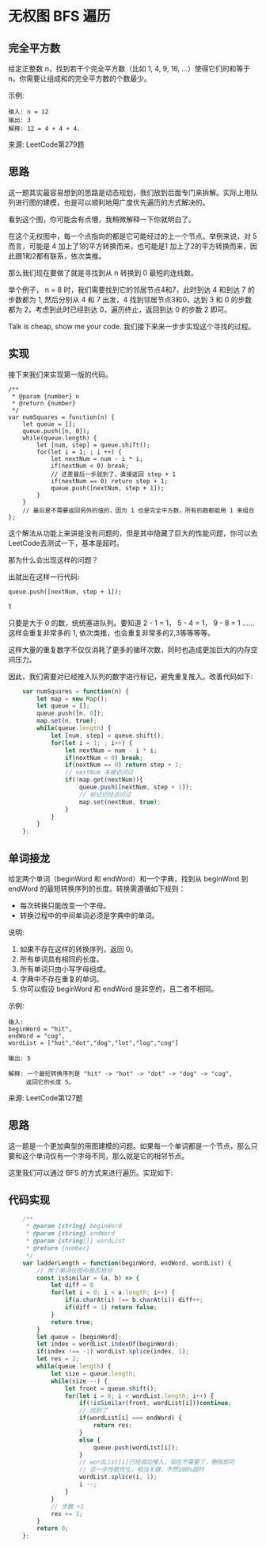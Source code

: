 #  无权图 BFS 遍历

## 完全平方数

给定正整数 n，找到若干个完全平方数（比如 1, 4, 9, 16, ...）使得它们的和等于 n。你需要让组成和的完全平方数的个数最少。

示例:

    输入: n = 12
    输出: 3 
    解释: 12 = 4 + 4 + 4.

来源: LeetCode第279题

## 思路

这一题其实最容易想到的思路是动态规划，我们放到后面专门来拆解。实际上用队列进行图的建模，也是可以顺利地用广度优先遍历的方式解决的。



看到这个图，你可能会有点懵，我稍微解释一下你就明白了。

在这个无权图中，每一个点指向的都是它可能经过的上一个节点。举例来说，对 5 而言，可能是 4 加上了1的平方转换而来，也可能是1 加上了2的平方转换而来，因此跟1和2都有联系，依次类推。

那么我们现在要做了就是寻找到从 n 转换到 0 最短的连线数。

举个例子， n = 8 时，我们需要找到它的邻居节点4和7，此时到达 4 和到达 7 的步数都为 1, 然后分别从 4 和 7 出发，4 找到邻居节点3和0，达到 3 和 0 的步数都为 2，考虑到此时已经到达 0，遍历终止，返回到达 0 的步数 2 即可。

Talk is cheap, show me your code. 我们接下来来一步步实现这个寻找的过程。

## 实现

接下来我们来实现第一版的代码。

    /**
     * @param {number} n
     * @return {number}
     */
    var numSquares = function(n) {
        let queue = [];
        queue.push([n, 0]);
        while(queue.length) {
            let [num, step] = queue.shift();
            for(let i = 1; ; i ++) {
                let nextNum = num - i * i;
                if(nextNum < 0) break;
                // 还差最后一步就到了，直接返回 step + 1
                if(nextNum == 0) return step + 1;
                queue.push([nextNum, step + 1]);
            }
        }
        // 最后是不需要返回另外的值的，因为 1 也是完全平方数，所有的数都能用 1 来组合
    };

这个解法从功能上来讲是没有问题的，但是其中隐藏了巨大的性能问题，你可以去LeetCode去测试一下，基本是超时。

那为什么会出现这样的问题？

出就出在这样一行代码:

    queue.push([nextNum, step + 1]);

1

只要是大于 0 的数，统统塞进队列。要知道 2 - 1 = 1， 5 - 4 = 1， 9 - 8 = 1 ......这样会重复非常多的 1, 依次类推，也会重复非常多的2,3等等等等。

这样大量的重复数字不仅仅消耗了更多的循环次数，同时也造成更加巨大的内存空间压力。

因此，我们需要对已经推入队列的数字进行标记，避免重复推入。改善代码如下:
~~~js
    var numSquares = function(n) {
        let map = new Map();
        let queue = [];
        queue.push([n, 0]);
        map.set(n, true);
        while(queue.length) {
            let [num, step] = queue.shift();
            for(let i = 1; ; i++) {
                let nextNum = num - i * i;
                if(nextNum < 0) break;
                if(nextNum == 0) return step + 1;
                // nextNum 未被访问过
                if(!map.get(nextNum)){
                    queue.push([nextNum, step + 1]);
                    // 标记已经访问过
                    map.set(nextNum, true);
                }
            }
        }
    };
~~~

## 单词接龙

给定两个单词（beginWord 和 endWord）和一个字典，找到从 beginWord 到 endWord 的最短转换序列的长度。转换需遵循如下规则：

- 每次转换只能改变一个字母。
- 转换过程中的中间单词必须是字典中的单词。

说明:

1. 如果不存在这样的转换序列，返回 0。
2. 所有单词具有相同的长度。
3. 所有单词只由小写字母组成。
4. 字典中不存在重复的单词。
5. 你可以假设 beginWord 和 endWord 是非空的，且二者不相同。

示例:

    输入:
    beginWord = "hit",
    endWord = "cog",
    wordList = ["hot","dot","dog","lot","log","cog"]
    
    输出: 5
    
    解释: 一个最短转换序列是 "hit" -> "hot" -> "dot" -> "dog" -> "cog",
         返回它的长度 5。

来源: LeetCode第127题

## 思路

这一题是一个更加典型的用图建模的问题。如果每一个单词都是一个节点，那么只要和这个单词仅有一个字母不同，那么就是它的相邻节点。

这里我们可以通过 BFS 的方式来进行遍历。实现如下:

## 代码实现
~~~js
    /**
     * @param {string} beginWord
     * @param {string} endWord
     * @param {string[]} wordList
     * @return {number}
     */
    var ladderLength = function(beginWord, endWord, wordList) {
        // 两个单词在图中是否相邻
        const isSimilar = (a, b) => {
            let diff = 0
            for(let i = 0; i < a.length; i++) {
                if(a.charAt(i) !== b.charAt(i)) diff++;
                if(diff > 1) return false; 
            }
            return true;
        }
        let queue = [beginWord];
        let index = wordList.indexOf(beginWord);
        if(index !== -1) wordList.splice(index, 1);
        let res = 2;
        while(queue.length) {
            let size = queue.length;
            while(size --) {
                let front = queue.shift();
                for(let i = 0; i < wordList.length; i++) {
                    if(!isSimilar(front, wordList[i]))continue;
                    // 找到了
                    if(wordList[i] === endWord) {
                        return res;
                    }
                    else {
                        queue.push(wordList[i]);
                    }
                    // wordList[i]已经成功推入，现在不需要了，删除即可
                    // 这一步性能优化，相当关键，不然100%超时
                    wordList.splice(i, 1);
                    i --;
                }
            }
            // 步数 +1
            res += 1;
        }
        return 0;
    };
~~~

